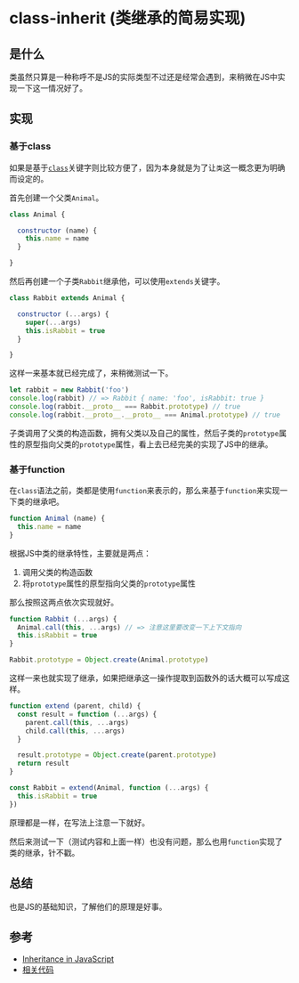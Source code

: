 # class-inherit (类继承的简易实现)

## 是什么

类虽然只算是一种称呼不是JS的实际类型不过还是经常会遇到，来稍微在JS中实现一下这一情况好了。

## 实现

### 基于class

如果是基于[`class`](https://developer.mozilla.org/en-US/docs/Web/JavaScript/Reference/Statements/class)关键字则比较方便了，因为本身就是为了让`类`这一概念更为明确而设定的。

首先创建一个父类`Animal`。

```js
class Animal {

  constructor (name) {
    this.name = name
  }

} 
```

然后再创建一个子类`Rabbit`继承他，可以使用`extends`关键字。

```js
class Rabbit extends Animal {

  constructor (...args) {
    super(...args)
    this.isRabbit = true
  }

}
```

这样一来基本就已经完成了，来稍微测试一下。

```js
let rabbit = new Rabbit('foo') 
console.log(rabbit) // => Rabbit { name: 'foo', isRabbit: true }
console.log(rabbit.__proto__ === Rabbit.prototype) // true
console.log(rabbit.__proto__.__proto__ === Animal.prototype) // true
```

子类调用了父类的构造函数，拥有父类以及自己的属性，然后子类的`prototype`属性的原型指向父类的`prototype`属性，看上去已经完美的实现了JS中的继承。

### 基于function

在`class`语法之前，类都是使用`function`来表示的，那么来基于`function`来实现一下类的继承吧。

```js
function Animal (name) {
  this.name = name
}
```

根据JS中类的继承特性，主要就是两点：
1. 调用父类的构造函数
2. 将`prototype`属性的原型指向父类的`prototype`属性

那么按照这两点依次实现就好。

```js
function Rabbit (...args) {
  Animal.call(this, ...args) // => 注意这里要改变一下上下文指向
  this.isRabbit = true
}

Rabbit.prototype = Object.create(Animal.prototype)
```

这样一来也就实现了继承，如果把继承这一操作提取到函数外的话大概可以写成这样。

```js
function extend (parent, child) {
  const result = function (...args) {
    parent.call(this, ...args)
    child.call(this, ...args)
  }

  result.prototype = Object.create(parent.prototype)
  return result
}

const Rabbit = extend(Animal, function (...args) {
  this.isRabbit = true
})
```

原理都是一样，在写法上注意一下就好。

然后来测试一下（测试内容和上面一样）也没有问题，那么也用`function`实现了类的继承，针不戳。

## 总结

也是JS的基础知识，了解他们的原理是好事。

## 参考

- [Inheritance in JavaScript](https://developer.mozilla.org/en-US/docs/Learn/JavaScript/Objects/Inheritance)
- [相关代码](../../code/Javascript/class-inherit.js)
